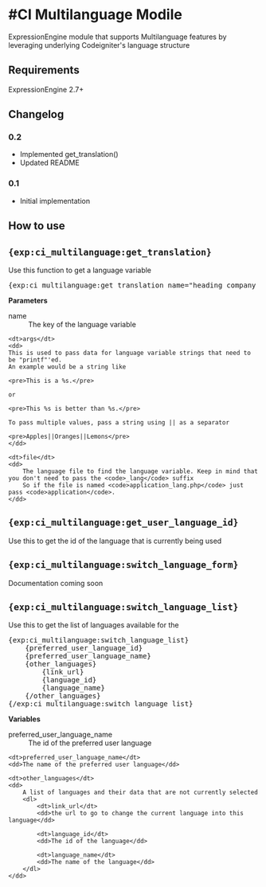 #CI Multilanguage Modile
=======================

ExpressionEngine module that supports Multilanguage features by leveraging underlying Codeigniter's language structure

## Requirements
ExpressionEngine 2.7+

## Changelog

### 0.2
* Implemented get_translation()
* Updated README

### 0.1
* Initial implementation

	
## How to use

```{exp:ci_multilanguage:get_translation}```
-----------------------------------------------

Use this function to get a language variable

<pre>
{exp:ci_multilanguage:get_translation name="heading_company_name" file="application"}
</pre>

**Parameters**

<dl>
	<dt>name</dt>
	<dd>The key of the language variable</dd>

	<dt>args</dt>
	<dd>
	This is used to pass data for language variable strings that need to be "printf"'ed.
	An example would be a string like 

    <pre>This is a %s.</pre>

	or

    <pre>This %s is better than %s.</pre>

	To pass multiple values, pass a string using || as a separator

    <pre>Apples||Oranges||Lemons</pre>
	</dd>

	<dt>file</dt>
	<dd>
		The language file to find the language variable. Keep in mind that you don't need to pass the <code>_lang</code> suffix
		So if the file is named <code>application_lang.php</code> just pass <code>application</code>.
	</dd>
</dl>

```{exp:ci_multilanguage:get_user_language_id}```
---------------------------------------------------
Use this to get the id of the language that is currently being used

```{exp:ci_multilanguage:switch_language_form}```
---------------------------------------------------
Documentation coming soon

```{exp:ci_multilanguage:switch_language_list}```
---------------------------------------------------
Use this to get the list of languages available for the 

<pre>
{exp:ci_multilanguage:switch_language_list}
	{preferred_user_language_id}
	{preferred_user_language_name}
	{other_languages}
		{link_url}
		{language_id}
		{language_name}
	{/other_languages}
{/exp:ci_multilanguage:switch_language_list}
</pre>

**Variables**

<dl>
	<dt>preferred_user_language_name</dt>
	<dd>The id of the preferred user language</dd>

	<dt>preferred_user_language_name</dt>
	<dd>The name of the preferred user language</dd>

	<dt>other_languages</dt>
	<dd>
		A list of languages and their data that are not currently selected
		<dl>
			<dt>link_url</dt>
			<dd>the url to go to change the current language into this language</dd>

			<dt>language_id</dt>
			<dd>The id of the language</dd>

			<dt>language_name</dt>
			<dd>The name of the language</dd>
		</dl>
	</dd>
</dl>